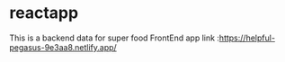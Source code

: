 # reactapp
This is a backend data for super food
FrontEnd app link :https://helpful-pegasus-9e3aa8.netlify.app/
